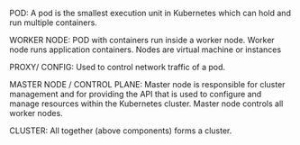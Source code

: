 POD: A pod is the smallest execution unit in Kubernetes which can hold and run multiple containers.

WORKER NODE: POD with containers run inside a worker node. Worker node runs  application containers. Nodes are virtual machine or instances

PROXY/ CONFIG: Used to control network traffic of a pod.

MASTER NODE / CONTROL PLANE: Master node is responsible for cluster management and for providing the API that is used to configure and manage resources within the Kubernetes cluster. Master node controls all worker nodes.

CLUSTER: All together (above components) forms a cluster.